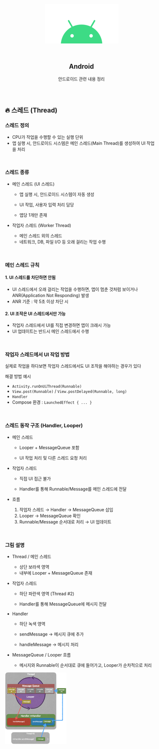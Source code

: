 <div align="center">
  <p>
    <img src="../README.assets/android.png">
  </p>
  <br>
  <h2>Android</h2>
  <p>안드로이드 관련 내용 정리</p>
  <br>
  <br>
</div>


## 🔥 스레드 (Thread)

### 스레드 정의

- CPU가 작업을 수행할 수 있는 실행 단위
- 앱 실행 시, 안드로이드 시스템은 메인 스레드(Main Thread)를 생성하여 UI 작업을 처리

<br>

### 스레드 종류

- 메인 스레드 (UI 스레드)
  - 앱 실행 시, 안드로이드 시스템이 자동 생성

  - UI 작업, 사용자 입력 처리 담당

  - 앱당 1개만 존재

- 작업자 스레드 (Worker Thread)
  - 메인 스레드 외의 스레드
  - 네트워크, DB, 파일 I/O 등 오래 걸리는 작업 수행


<br>

### 메인 스레드 규칙

#### 1. UI 스레드를 차단하면 안됨

- UI 스레드에서 오래 걸리는 작업을 수행하면, 앱이 멈춘 것처럼 보이거나 ANR(Application Not Responding) 발생
- ANR 기준 : 약 5초 이상 차단 시

#### 2. UI 조작은 UI 스레드에서만 가능

- 작업자 스레드에서 UI를 직접 변경하면 앱이 크래시 가능
- UI 업데이트는 반드시 메인 스레드에서 수행

<br>

### 작업자 스레드에서 UI 작업 방법

실제로 작업을 하다보면 작업자 스레드에서도 UI 조작을 해야하는 경우가 있다

해결 방법 예시

- `Activity.runOnUiThread(Runnable)`
- `View.post(Runnable)` / `View.postDelayed(Runnable, long)`
- `Handler`
- Compose 환경 : `LaunchedEffect { ... }`

<br>

### 스레드 동작 구조 (Handler, Looper)

- 메인 스레드

  - Looper + MessageQueue 포함

  - UI 작업 처리 및 다른 스레드 요청 처리

- 작업자 스레드

  - 직접 UI 접근 불가

  - Handler를 통해 Runnable/Message를 메인 스레드에 전달

- 흐름
  1. 작업자 스레드 → Handler → MessageQueue 삽입
  2. Looper → MessageQueue 확인
  3. Runnable/Message 순서대로 처리 → UI 업데이트

<br>

### 그림 설명

- Thread / 메인 스레드
  - 상단 보라색 영역
  - 내부에 Looper + MessageQueue 존재 

- 작업자 스레드

  - 하단 파란색 영역 (Thread #2)

  - Handler를 통해 MessageQueue에 메시지 전달 

- Handler

  - 하단 녹색 영역

  - sendMessage → 메시지 큐에 추가
  - handleMessage → 메시지 처리

- MessageQueue / Looper 흐름
  - 메시지와 Runnable이 순서대로 큐에 들어가고, Looper가 순차적으로 처리

<img src="../README.assets/thread.png" alt="thread.png" align="center" width="40%" />
